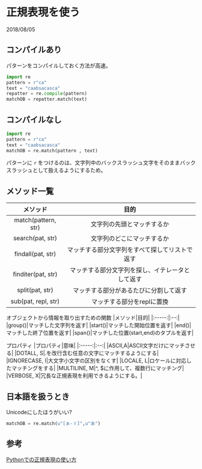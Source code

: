 # 正規表現を使う
2018/08/05



## コンパイルあり

パターンをコンパイルしておく方法が高速。

```py
import re
pattern = r"ca"
text = "caabsacasca"
repatter = re.compile(pattern)
matchOB = repatter.match(text)
```

## コンパイルなし
```py
import re
pattern = r"ca"
text = "caabsacasca"
matchOB = re.match(pattern , text)
```

パターンに `r` をつけるのは、文字列中のバックスラッシュ文字をそのままバックスラッシュとして扱えるようにするため。

## メソッド一覧

|メソッド|目的|
|:-----:|:--:|
|match(pattern, str)|文字列の先頭とマッチするか|
|search(pat, str)|文字列のどこにマッチするか|
|findall(pat, str)|マッチする部分文字列をすべて探してリストで返す|
|finditer(pat, str)|マッチする部分文字列を探し、イテレータとして返す|
|split(pat, str)|マッチする部分があるたびに分割して返す|
|sub(pat, repl, str)|マッチする部分をreplに置換|

オブジェクトから情報を取り出すための関数
|メソッド|目的|
|:-----:|:--:|
|group()|マッチした文字列を返す|
|start()|マッチした開始位置を返す|
|end()|マッチした終了位置を返す|
|span()|マッチした位置(start,end)のタプルを返す|

プロパティ
|プロパティ|意味|
|:-----:|:--:|
|ASCII,A|ASCII文字だけにマッチさせる|
|DOTALL, S|.を改行含む任意の文字にマッチするようにする|
|IGNORECASE, I|大文字小文字の区別をなくす|
|LOCALE, L|ロケールに対応したマッチングをする|
|MULTILINE, M|^, $に作用して、複数行にマッチング|
|VERBOSE, X|冗長な正規表現を利用できるようにする。|

## 日本語を扱うとき
Unicodeにしたほうがいい?
```py
matchOB = re.match(u"[ぁ-ゞ]",u"あ")
```

## 参考
[Pythonでの正規表現の使い方](https://qiita.com/wanwanland/items/ce272419dde2f95cdabc)
